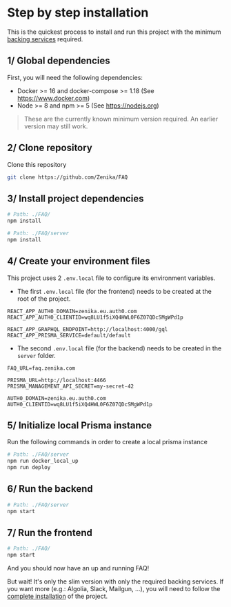 # Step by step installation

This is the quickest process to install and run this project with the minimum [backing services](/docs/backing_services.md) required.

## 1/ Global dependencies

First, you will need the following dependencies:

- Docker >= 16 and docker-compose >= 1.18 (See https://www.docker.com)
- Node >= 8 and npm >= 5 (See https://nodejs.org)

> These are the currently known minimum version required. An earlier version may still work.

## 2/ Clone repository

Clone this repository

```bash
git clone https://github.com/Zenika/FAQ
```

## 3/ Install project dependencies

```bash
# Path: ./FAQ/
npm install

# Path: ./FAQ/server
npm install
```

## 4/ Create your environment files

This project uses 2 `.env.local` file to configure its environment variables.

- The first `.env.local` file (for the frontend) needs to be created at the root of the project.

```
REACT_APP_AUTH0_DOMAIN=zenika.eu.auth0.com
REACT_APP_AUTH0_CLIENTID=wq8LU1f5iXQ4HWL0F6Z07QDcSMgWPd1p

REACT_APP_GRAPHQL_ENDPOINT=http://localhost:4000/gql
REACT_APP_PRISMA_SERVICE=default/default
```

- The second `.env.local` file (for the backend) needs to be created in the `server` folder.

```
FAQ_URL=faq.zenika.com

PRISMA_URL=http://localhost:4466
PRISMA_MANAGEMENT_API_SECRET=my-secret-42

AUTH0_DOMAIN=zenika.eu.auth0.com
AUTH0_CLIENTID=wq8LU1f5iXQ4HWL0F6Z07QDcSMgWPd1p
```

## 5/ Initialize local Prisma instance

Run the following commands in order to create a local prisma instance

```bash
# Path: ./FAQ/server
npm run docker_local_up
npm run deploy
```

## 6/ Run the backend

```bash
# Path: ./FAQ/server
npm start
```

## 7/ Run the frontend

```bash
# Path: ./FAQ/
npm start
```

And you should now have an up and running FAQ!

But wait! It's only the slim version with only the required backing services. If you want more (e.g.: Algolia, Slack, Mailgun, ...), you will need to follow the [complete installation](/docs/installation.md) of the project.
